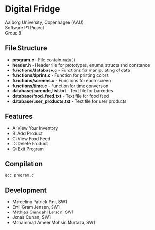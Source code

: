 # Digital Fridge

Aalborg University, Copenhagen (AAU)  
Software P1 Project   
Group 8   

## File Structure
  - **program.c** - File contain ```main()```
  - **header.h** - Header file for prototypes, enums, structs and constance
  - **functions/database.c** - Functions for manipulating of data
  - **functions/dprint.c** - Function for printing colors
  - **functions/screens.c** - Functions for each screen
  - **functions/time.c** - Function for time conversion
  - **database/barcode_list.txt** - Text file for barcodes
  - **database/food_feed.txt** - Text file for food feed
  - **database/user_products.txt** - Text file for user products

## Features
  - A: View Your Inventory
  - B: Add Product
  - C: View Food Feed
  - D: Delete Product
  - Q: Exit Program

## Compilation
```gcc program.c```

## Development
- Marcelino Patrick Pini, SW1
- Emil Gram Jensen, SW1
- Mathias Grandahl Larsen, SW1
- Jonas Curran, SW1
- Mohammad Ameer Mohsin Murtaza, SW1
